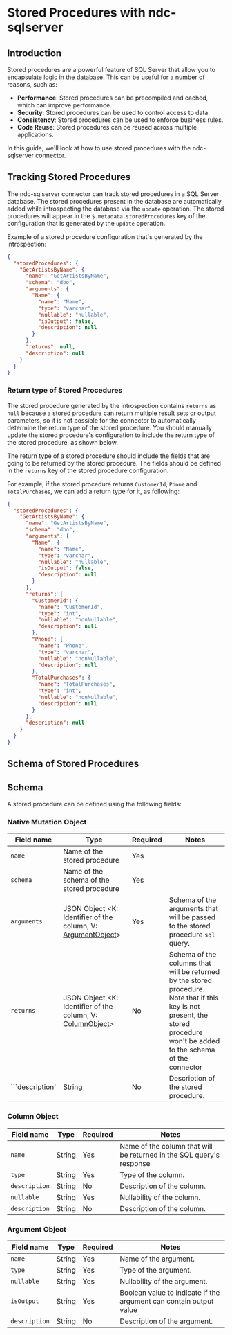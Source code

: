 # Stored Procedures with ndc-sqlserver

## Introduction

Stored procedures are a powerful feature of SQL Server that allow you to encapsulate logic in the
database. This can be useful for a number of reasons, such as:

- **Performance**: Stored procedures can be precompiled and cached, which can improve performance.
- **Security**: Stored procedures can be used to control access to data.
- **Consistency**: Stored procedures can be used to enforce business rules.
- **Code Reuse**: Stored procedures can be reused across multiple applications.

In this guide, we'll look at how to use stored procedures with the ndc-sqlserver connector.

## Tracking Stored Procedures

The ndc-sqlserver connector can track stored procedures in a SQL Server database. The stored
procedures present in the database are automatically added while introspecting the database
via the `update` operation. The stored procedures will appear in the `$.metadata.storedProcedures`
key of the configuration that is generated by the `update` operation.


Example of a stored procedure configuration that's generated by the introspection:

```json
{
  "storedProcedures": {
    "GetArtistsByName": {
      "name": "GetArtistsByName",
      "schema": "dbo",
      "arguments": {
        "Name": {
          "name": "Name",
          "type": "varchar",
          "nullable": "nullable",
          "isOutput": false,
          "description": null
        }
      },
      "returns": null,
      "description": null
    }
  }
}
```

### Return type of Stored Procedures

The stored procedure generated by the introspection contains `returns` as `null` because a stored
procedure can return multiple result sets or output parameters, so it is not possible for the connector
to automatically determine the return type of the stored procedure. You should manually update the
stored procedure's configuration to include the return type of the stored procedure, as shown below.

The return type of a stored procedure should include the fields that are going to be returned by the
stored procedure. The fields should be defined in the `returns` key of the stored procedure
configuration.

For example, if the stored procedure returns `CustomerId`, `Phone` and `TotalPurchases`,
we can add a return type for it, as following:

```json
{
  "storedProcedures": {
    "GetArtistsByName": {
      "name": "GetArtistsByName",
      "schema": "dbo",
      "arguments": {
        "Name": {
          "name": "Name",
          "type": "varchar",
          "nullable": "nullable",
          "isOutput": false,
          "description": null
        }
      },
      "returns": {
        "CustomerId": {
          "name": "CustomerId",
          "type": "int",
          "nullable": "nonNullable",
          "description": null
        },
        "Phone": {
          "name": "Phone",
          "type": "varchar",
          "nullable": "nonNullable",
          "description": null
        },
        "TotalPurchases": {
          "name": "TotalPurchases",
          "type": "int",
          "nullable": "nonNullable",
          "description": null
        }
      },
      "description": null
    }
  }
}
```

## Schema of Stored Procedures

## Schema

A stored procedure can be defined using the following fields:


### Native Mutation Object

| Field name      | Type                                                                             | Required | Notes                                                                                                                                                                         |
|-----------------|----------------------------------------------------------------------------------|----------|-------------------------------------------------------------------------------------------------------------------------------------------------------------------------------|
| `name`          | Name of the stored procedure                                                     | Yes      |                                                                                                                                                                               |
| `schema`        | Name of the schema of the stored procedure                                       | Yes      |                                                                                                                                                                               |
| `arguments`     | JSON Object <K: Identifier of the column, V: [ArgumentObject](#argument-object)> | Yes      | Schema of the arguments that will be passed to the stored procedure `sql` query.                                                                                              |
| `returns`       | JSON Object <K: Identifier of the column, V: [ColumnObject](#column-object)>     | No       | Schema of the columns that will be returned by the stored procedure. Note that if this key is not present, the stored procedure won't be added to the schema of the connector |
| ```description` | String                                                                           | No       | Description of the stored procedure.                                                                                                                                          |


### Column Object

| Field name    | Type   | Required | Notes                                                                |
|---------------|--------|----------|----------------------------------------------------------------------|
| `name`        | String | Yes      | Name of the column that will be returned in the SQL query's response |
| `type`        | String | Yes      | Type of the column.                                                  |
| `description` | String | No       | Description of the column.                                           |
| `nullable`    | String | Yes      | Nullability of the column.                                           |
| `description` | String | No       | Description of the column.                                           |


### Argument Object

| Field name    | Type   | Required | Notes                                                              |
|---------------|--------|----------|--------------------------------------------------------------------|
| `name`        | String | Yes      | Name of the argument.                                              |
| `type`        | String | Yes      | Type of the argument.                                              |
| `nullable`    | String | Yes      | Nullability of the argument.                                       |
| `isOutput`    | String | Yes      | Boolean value to indicate if the argument can contain output value |
| `description` | String | No       | Description of the argument.                                       |
